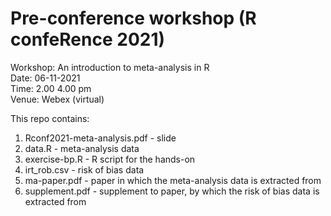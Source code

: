 # Pre-conference workshop (R confeRence 2021)

Workshop: An introduction to meta-analysis in R    
Date: 06-11-2021   
Time: 2.00 4.00 pm   
Venue: Webex (virtual)   

This repo contains:

1) Rconf2021-meta-analysis.pdf - slide
2) data.R - meta-analysis data 
3) exercise-bp.R - R script for the hands-on
4) irt_rob.csv - risk of bias data
5) ma-paper.pdf - paper in which the meta-analysis data is extracted from
6) supplement.pdf - supplement to paper, by which the risk of bias data is extracted from
